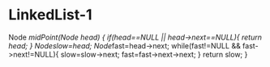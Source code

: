 # LinkedList-1
Node *midPoint(Node *head)
{
	if(head==NULL || head->next==NULL){
		return head;
	}
	Node*slow=head;
	Node*fast=head->next;
	while(fast!=NULL && fast->next!=NULL){
		slow=slow->next;
		fast=fast->next->next;
	}
	return slow;
}
